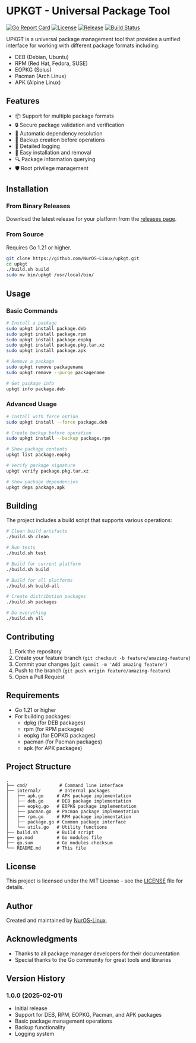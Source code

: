 # UPKGT - Universal Package Tool

[![Go Report Card](https://goreportcard.com/badge/github.com/NurOS-Linux/upkgt)](https://goreportcard.com/report/github.com/NurOS-Linux/upkgt)
[![License](https://img.shields.io/github/license/NurOS-Linux/upkgt)](https://github.com/NurOS-Linux/upkgt/blob/main/LICENSE)
[![Release](https://img.shields.io/github/v/release/NurOS-Linux/upkgt)](https://github.com/NurOS-Linux/upkgt/releases/latest)
[![Build Status](https://github.com/NurOS-Linux/upkgt/workflows/Build/badge.svg)](https://github.com/NurOS-Linux/upkgt/actions)

UPKGT is a universal package management tool that provides a unified interface for working with different package formats including:

- DEB (Debian, Ubuntu)
- RPM (Red Hat, Fedora, SUSE)
- EOPKG (Solus)
- Pacman (Arch Linux)
- APK (Alpine Linux)

## Features

- 📦 Support for multiple package formats
- 🔒 Secure package validation and verification
- 🔄 Automatic dependency resolution
- 💾 Backup creation before operations
- 📝 Detailed logging
- 🚀 Easy installation and removal
- 🔍 Package information querying
- 🛡️ Root privilege management

## Installation

### From Binary Releases

Download the latest release for your platform from the [releases page](https://github.com/NurOS-Linux/upkgt/releases).

### From Source

Requires Go 1.21 or higher.

```bash
git clone https://github.com/NurOS-Linux/upkgt.git
cd upkgt
./build.sh build
sudo mv bin/upkgt /usr/local/bin/
```

## Usage

### Basic Commands

```bash
# Install a package
sudo upkgt install package.deb
sudo upkgt install package.rpm
sudo upkgt install package.eopkg
sudo upkgt install package.pkg.tar.xz
sudo upkgt install package.apk

# Remove a package
sudo upkgt remove packagename
sudo upkgt remove --purge packagename

# Get package info
upkgt info package.deb
```

### Advanced Usage

```bash
# Install with force option
sudo upkgt install --force package.deb

# Create backup before operation
sudo upkgt install --backup package.rpm

# Show package contents
upkgt list package.eopkg

# Verify package signature
upkgt verify package.pkg.tar.xz

# Show package dependencies
upkgt deps package.apk
```

## Building

The project includes a build script that supports various operations:

```bash
# Clean build artifacts
./build.sh clean

# Run tests
./build.sh test

# Build for current platform
./build.sh build

# Build for all platforms
./build.sh build-all

# Create distribution packages
./build.sh packages

# Do everything
./build.sh all
```

## Contributing

1. Fork the repository
2. Create your feature branch (`git checkout -b feature/amazing-feature`)
3. Commit your changes (`git commit -m 'Add amazing feature'`)
4. Push to the branch (`git push origin feature/amazing-feature`)
5. Open a Pull Request

## Requirements

- Go 1.21 or higher
- For building packages:
  - dpkg (for DEB packages)
  - rpm (for RPM packages)
  - eopkg (for EOPKG packages)
  - pacman (for Pacman packages)
  - apk (for APK packages)

## Project Structure

```
.
├── cmd/            # Command line interface
├── internal/       # Internal packages
│   ├── apk.go     # APK package implementation
│   ├── deb.go     # DEB package implementation
│   ├── eopkg.go   # EOPKG package implementation
│   ├── pacman.go  # Pacman package implementation
│   ├── rpm.go     # RPM package implementation
│   ├── package.go # Common package interface
│   └── utils.go   # Utility functions
├── build.sh       # Build script
├── go.mod         # Go modules file
├── go.sum         # Go modules checksum
└── README.md      # This file
```

## License

This project is licensed under the MIT License - see the [LICENSE](LICENSE) file for details.

## Author

Created and maintained by [NurOS-Linux](https://github.com/NurOS-Linux).

## Acknowledgments

- Thanks to all package manager developers for their documentation
- Special thanks to the Go community for great tools and libraries

## Version History

### 1.0.0 (2025-02-01)
- Initial release
- Support for DEB, RPM, EOPKG, Pacman, and APK packages
- Basic package management operations
- Backup functionality
- Logging system